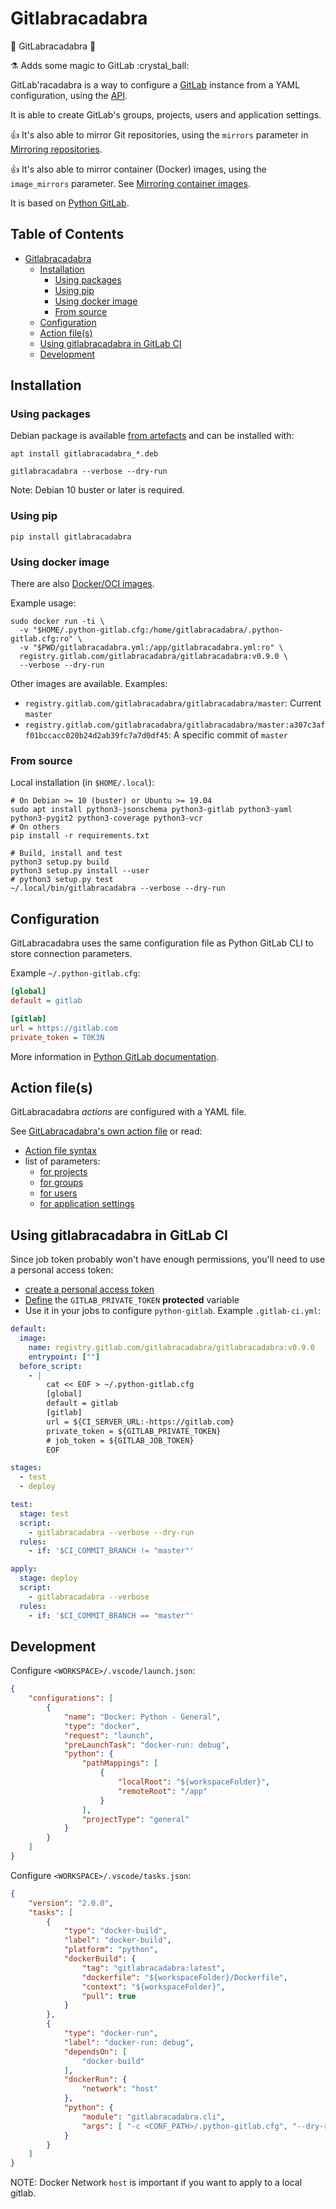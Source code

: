 # Gitlabracadabra

🧹 GitLabracadabra 🧙

:alembic: Adds some magic to GitLab :crystal\_ball:

GitLab'racadabra is a way to configure a [GitLab](https://gitlab.com/) instance
from a YAML configuration, using the [API](https://docs.gitlab.com/ce/api/README.html).

It is able to create GitLab's groups, projects, users and application settings.

:thumbsup: It's also able to mirror Git repositories, using the `mirrors` parameter in [Mirroring repositories](doc/project.md#mirroring-repositories).

:thumbsup: It's also able to mirror container (Docker) images, using the `image_mirrors` parameter. See [Mirroring container images](doc/image_mirrors.md).

It is based on [Python GitLab](https://github.com/python-gitlab/python-gitlab).

## Table of Contents <!-- omit in toc -->

- [Gitlabracadabra](#gitlabracadabra)
  - [Installation](#installation)
    - [Using packages](#using-packages)
    - [Using pip](#using-pip)
    - [Using docker image](#using-docker-image)
    - [From source](#from-source)
  - [Configuration](#configuration)
  - [Action file(s)](#action-files)
  - [Using gitlabracadabra in GitLab CI](#using-gitlabracadabra-in-gitlab-ci)
  - [Development](#development)

## Installation

### Using packages

Debian package is available [from artefacts](https://gitlab.com/gitlabracadabra/gitlabracadabra/-/jobs/artifacts/master/browse/debian/output?job=build-deb) and can be installed with:

```shell
apt install gitlabracadabra_*.deb

gitlabracadabra --verbose --dry-run
```

Note: Debian 10 buster or later is required.

### Using pip

```
pip install gitlabracadabra
```

### Using docker image

There are also [Docker/OCI images](https://gitlab.com/gitlabracadabra/gitlabracadabra/container_registry).

Example usage:

```shell
sudo docker run -ti \
  -v "$HOME/.python-gitlab.cfg:/home/gitlabracadabra/.python-gitlab.cfg:ro" \
  -v "$PWD/gitlabracadabra.yml:/app/gitlabracadabra.yml:ro" \
  registry.gitlab.com/gitlabracadabra/gitlabracadabra:v0.9.0 \
  --verbose --dry-run
```

Other images are available. Examples:

- `registry.gitlab.com/gitlabracadabra/gitlabracadabra/master`: Current `master`
- `registry.gitlab.com/gitlabracadabra/gitlabracadabra/master:a307c3aff01bccacc020b24d2ab39fc7a7d0df45`: A specific commit of `master`


### From source

Local installation (in `$HOME/.local`):

```shell
# On Debian >= 10 (buster) or Ubuntu >= 19.04
sudo apt install python3-jsonschema python3-gitlab python3-yaml python3-pygit2 python3-coverage python3-vcr
# On others
pip install -r requirements.txt

# Build, install and test
python3 setup.py build
python3 setup.py install --user
# python3 setup.py test
~/.local/bin/gitlabracadabra --verbose --dry-run
```

## Configuration

GitLabracadabra uses the same configuration file as Python GitLab CLI to store
connection parameters.

Example `~/.python-gitlab.cfg`:

```ini
[global]
default = gitlab

[gitlab]
url = https://gitlab.com
private_token = T0K3N
```

More information in [Python GitLab documentation](https://python-gitlab.readthedocs.io/en/stable/cli.html#configuration).

## Action file(s)

GitLabracadabra *actions* are configured with a YAML file.

See [GitLabracadabra's own action file](https://gitlab.com/gitlabracadabra/gitlabracadabra/blob/master/gitlabracadabra.yml)
or read:

- [Action file syntax](doc/action_file.md)
- list of parameters:
  - [for projects](doc/project.md)
  - [for groups](doc/group.md)
  - [for users](doc/user.md)
  - [for application settings](doc/application_settings.md)

## Using gitlabracadabra in GitLab CI

Since job token probably won't have enough permissions, you'll need to use a personal access token:

- [create a personal access token](https://docs.gitlab.com/ee/user/profile/personal_access_tokens.html#creating-a-personal-access-token)
- [Define](https://docs.gitlab.com/ee/ci/variables/README.html#create-a-custom-variable-in-the-ui) the
`GITLAB_PRIVATE_TOKEN` **protected** variable
- Use it in your jobs to configure `python-gitlab`. Example `.gitlab-ci.yml`:

```yaml
default:
  image:
    name: registry.gitlab.com/gitlabracadabra/gitlabracadabra:v0.9.0
    entrypoint: [""]
  before_script:
    - |
        cat << EOF > ~/.python-gitlab.cfg
        [global]
        default = gitlab
        [gitlab]
        url = ${CI_SERVER_URL:-https://gitlab.com}
        private_token = ${GITLAB_PRIVATE_TOKEN}
        # job_token = ${GITLAB_JOB_TOKEN}
        EOF

stages:
  - test
  - deploy

test:
  stage: test
  script:
    - gitlabracadabra --verbose --dry-run
  rules:
    - if: '$CI_COMMIT_BRANCH != "master"'

apply:
  stage: deploy
  script:
    - gitlabracadabra --verbose
  rules:
    - if: '$CI_COMMIT_BRANCH == "master"'
```

## Development

Configure `<WORKSPACE>/.vscode/launch.json`:

```json
{
    "configurations": [
        {
            "name": "Docker: Python - General",
            "type": "docker",
            "request": "launch",
            "preLaunchTask": "docker-run: debug",
            "python": {
                "pathMappings": [
                    {
                        "localRoot": "${workspaceFolder}",
                        "remoteRoot": "/app"
                    }
                ],
                "projectType": "general"
            }
        }
    ]
}
```

Configure `<WORKSPACE>/.vscode/tasks.json`:

```json
{
	"version": "2.0.0",
	"tasks": [
		{
			"type": "docker-build",
			"label": "docker-build",
			"platform": "python",
			"dockerBuild": {
				"tag": "gitlabracadabra:latest",
				"dockerfile": "${workspaceFolder}/Dockerfile",
				"context": "${workspaceFolder}",
				"pull": true
			}
		},
		{
			"type": "docker-run",
			"label": "docker-run: debug",
			"dependsOn": [
				"docker-build"
			],
			"dockerRun": {
				"network": "host"
			},
			"python": {
				"module": "gitlabracadabra.cli",
				"args": [ "-c <CONF_PATH>/.python-gitlab.cfg", "--dry-run",  "-g gitlab", "--debug", "--verbose","<CONF_PATH>/<ACTION_FILE>.yml"]
			}
		}
	]
}
```

NOTE: Docker Network `host` is important if you want to apply to a local gitlab.
